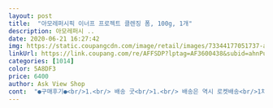 ```yaml
---
layout: post 
title:  "아모레퍼시픽 이너프 프로젝트 클렌징 폼, 100g, 1개" 
description: 아모레퍼시 ..
date: 2020-06-21 16:27:42 
img: https://static.coupangcdn.com/image/retail/images/73344177051737-a138df1a-7b28-4be3-a913-eab4efc30a38.jpg 
linkUrl: https://link.coupang.com/re/AFFSDP?lptag=AF3600438&subid=ahnPublicAsk&pageKey=1593449944&itemId=2722406109&vendorItemId=70712625135&traceid=V0-113-be51b4e68960740a 
categories: [1014] 
color: 5A8DF3 
price: 6400 
author: Ask View Shop 
cont:  "●구매후기●<br/>1.<br/> 배송 굿<br/>1.<br/> 배송은 역시 로켓배송<br/>1차 클렌징을 해서 2차 클렌징 제품은 이것저것 쓰는 스타일인데 최근 구매했던 제품 중 가장 맘에 들어요.<br/><br/>2.<br/> 향 굿<br/>2.<br/> 향은 제가 좋아하는 은은한 숲 향!<br/>3.<br/> 거품 굿<br/>3.<br/> 거품은 진짜 풍성풍성 합니다.<br/> 손으로만 비벼도 많이 나오는 거품에 감동먹고 얼굴에 묻히고 손에 물 한번 더 묻혀서 문질렸는데 거품이 더 나와 깜짝놀랐습니다.<br/> 그만큼 거품은 진짜 잘나와서 굿굿<br/>4.<br/> 보습감 굿<br/>4.<br/> 이게 뽀득뽀득해지는 세정력이 아니어서 또 좋습니다.<br/><br/>가격이 저렴해서 좋아요! 재구매 의사 있습니다.<br/><br/>강하지도 약하지도 않아서 너무 좋아요.<br/> 향이 진짜 깨끗하고 상쾌한느낌입니다.<br/> 향이 다함<br/>같은 라인의 오일을 구매하던 중 가격이 저렴하길래 구매해본 제품입니다.<br/><br/>그리고 제품!! 먼저 패키지 안팎이 너무 깔끔하고 예쁘지않나요? 좋은 성분으로 깔끔하게 세정을 해주겠다는 메시지가 담긴것 같았어요.<br/> 좋은 첫인상을 안고 사용해봤는데요, 이거 정말 너무 좋아요!!.<br/><br/>로션같은 제형으로 부담감이 없고 물에 조금만 묻혀도 거품이 잘 나더라구요 이것도 향은 일단 합격!!<br/>소량만으로도 쫀쫀하고 크리미한 거품이 풍성하게 얼굴을 감쌉니다.<br/> 덕분에 꼼꼼한 세안이 가능하고요, 세안 뒤에도 당김없이 촉촉해요.<br/> 향도 은은하고 너무 좋아요.<br/> 인위적이지않고 편안한 향이랄까요? 세안하면서 힐링되는 느낌은 처음이네요.<br/>ㅋ<br/>왜 샀는가?<br/>워낙 건성이라 클린징폼 사용하면 당기는데 요건 촉촉하고깨끗한 느낌이더라구요 당기지 않아서 또 합격!!<br/>일요일 오후에 주문했는데 월요일 5시에 도착하다니... <br/> 역시 쿠팡 빨라요.<br/><br/>좋은 세안제 사고싶었는데 코로나땜에 매장에 가지도 못하고, 쿠팡으로 주문했죠.<br/> 제품력은 아모레퍼시픽 믿고 구입했고요(전 우리나라 화장품 중 아모레가 제일 좋거든요), 배송은 우리 쿠팡맨을 믿고 주문했는데요, 결론은 아모레퍼시픽과 쿠팡맨은 제게 기대 이상의 만족감을 주었습니다.<br/> 우선 배송은 주문 후 16시간 정도 걸린듯요ㅋ(쿠팡맨, 늘 감사합니다!!!)<br/>클렌징폼하고 뽀득해지는게 기분이 좋은데 그럼 수분감 너무 빼앗겨서 건조한 느낌이 드는데 이건 딱 정당한 뽀송함과 촉촉한 수분감을 주어서 만족스러웠습니다.<br/><br/>1.<br/> 배송 굿<br/>1.<br/> 배송은 역시 로켓배송<br/>1차 클렌징을 해서 2차 클렌징 제품은 이것저것 쓰는 스타일인데 최근 구매했던 제품 중 가장 맘에 들어요.<br/><br/>2.<br/> 향 굿<br/>2.<br/> 향은 제가 좋아하는 은은한 숲 향!<br/>3.<br/> 거품 굿<br/>3.<br/> 거품은 진짜 풍성풍성 합니다.<br/> 손으로만 비벼도 많이 나오는 거품에 감동먹고 얼굴에 묻히고 손에 물 한번 더 묻혀서 문질렸는데 거품이 더 나와 깜짝놀랐습니다.<br/> 그만큼 거품은 진짜 잘나와서 굿굿<br/>4.<br/> 보습감 굿<br/>4.<br/> 이게 뽀득뽀득해지는 세정력이 아니어서 또 좋습니다.<br/><br/>가격이 저렴해서 좋아요! 재구매 의사 있습니다.<br/><br/>강하지도 약하지도 않아서 너무 좋아요.<br/> 향이 진짜 깨끗하고 상쾌한느낌입니다.<br/> 향이 다함<br/>같은 라인의 오일을 구매하던 중 가격이 저렴하길래 구매해본 제품입니다.<br/><br/>그리고 제품!! 먼저 패키지 안팎이 너무 깔끔하고 예쁘지않나요? 좋은 성분으로 깔끔하게 세정을 해주겠다는 메시지가 담긴것 같았어요.<br/> 좋은 첫인상을 안고 사용해봤는데요, 이거 정말 너무 좋아요!!.<br/><br/>로션같은 제형으로 부담감이 없고 물에 조금만 묻혀도 거품이 잘 나더라구요 이것도 향은 일단 합격!!<br/>소량만으로도 쫀쫀하고 크리미한 거품이 풍성하게 얼굴을 감쌉니다.<br/> 덕분에 꼼꼼한 세안이 가능하고요, 세안 뒤에도 당김없이 촉촉해요.<br/> 향도 은은하고 너무 좋아요.<br/> 인위적이지않고 편안한 향이랄까요? 세안하면서 힐링되는 느낌은 처음이네요.<br/>ㅋ<br/>왜 샀는가?<br/>워낙 건성이라 클린징폼 사용하면 당기는데 요건 촉촉하고깨끗한 느낌이더라구요 당기지 않아서 또 합격!!<br/>일요일 오후에 주문했는데 월요일 5시에 도착하다니... <br/> 역시 쿠팡 빨라요.<br/><br/>좋은 세안제 사고싶었는데 코로나땜에 매장에 가지도 못하고, 쿠팡으로 주문했죠.<br/> 제품력은 아모레퍼시픽 믿고 구입했고요(전 우리나라 화장품 중 아모레가 제일 좋거든요), 배송은 우리 쿠팡맨을 믿고 주문했는데요, 결론은 아모레퍼시픽과 쿠팡맨은 제게 기대 이상의 만족감을 주었습니다.<br/> 우선 배송은 주문 후 16시간 정도 걸린듯요ㅋ(쿠팡맨, 늘 감사합니다!!!)<br/>클렌징폼하고 뽀득해지는게 기분이 좋은데 그럼 수분감 너무 빼앗겨서 건조한 느낌이 드는데 이건 딱 정당한 뽀송함과 촉촉한 수분감을 주어서 만족스러웠습니다.<br/><br/>" 
---
```


